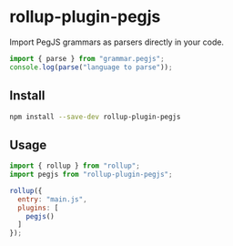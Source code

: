 # rollup-plugin-pegjs

Import PegJS grammars as parsers directly in your code.

```js
import { parse } from "grammar.pegjs";
console.log(parse("language to parse"));
```

## Install

```sh
npm install --save-dev rollup-plugin-pegjs
```

## Usage

```js
import { rollup } from "rollup";
import pegjs from "rollup-plugin-pegjs";

rollup({
  entry: "main.js",
  plugins: [
    pegjs()
  ]
});
```
